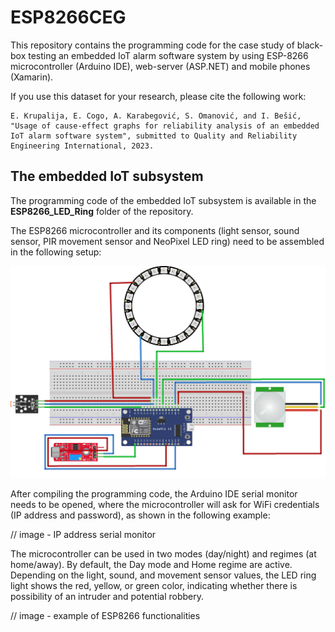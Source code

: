 # ESP8266CEG

This repository contains the programming code for the case study of black-box testing an embedded IoT alarm software system by using ESP-8266 microcontroller (Arduino IDE), web-server (ASP.NET) and mobile phones (Xamarin).

If you use this dataset for your research, please cite the following work:

```
E. Krupalija, E. Cogo, A. Karabegović, S. Omanović, and I. Bešić, "Usage of cause-effect graphs for reliability analysis of an embedded IoT alarm software system", submitted to Quality and Reliability Engineering International, 2023.
```

## The embedded IoT subsystem

The programming code of the embedded IoT subsystem is available in the **ESP8266_LED_Ring** folder of the repository.

The ESP8266 microcontroller and its components (light sensor, sound sensor, PIR movement sensor and NeoPixel LED ring) need to be assembled in the following setup:

![](https://github.com/ehlymana/ESP8266CEG/blob/main/README/schema_esp8266.png)

 After compiling the programming code, the Arduino IDE serial monitor needs to be opened, where the microcontroller will ask for WiFi credentials (IP address and password), as shown in the following example:
 
 // image - IP address serial monitor
 
 The microcontroller can be used in two modes (day/night) and regimes (at home/away). By default, the Day mode and Home regime are active. Depending on the light, sound, and movement sensor values, the LED ring light shows the red, yellow, or green color, indicating whether there is possibility of an intruder and potential robbery.
 
 // image - example of ESP8266 functionalities